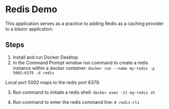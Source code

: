﻿# Redis Demo 
This application serves as a practice to adding Redis as a caching provider to a blazor application. 

## Steps 

1. Install and run Docker Desktop 
2. In the Command Prompt window run command to create a redis instance within a docker container: 
```docker run --name my-redis -p 5002:6379 -d redis```

Local port 5002 maps to the redis port 6379. 



3. Run command to initiate a redis shell: 
```docker exec -it my-redis sh```


4. Run command to enter the redis command line: 
```# redis-cli```